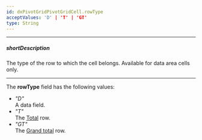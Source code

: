 ```yaml
---
id: dxPivotGridPivotGridCell.rowType
acceptValues: 'D' | 'T' | 'GT'
type: String
---
```

---
##### shortDescription
The type of the row to which the cell belongs. Available for data area cells only.

---
The **rowType** field has the following values:

- *"D"*  
    A data field.
- *"T"*  
    The [Total](/concepts/05%20Widgets/PivotGrid/010%20Visual%20Elements/05%20Totals/Totals.md '/Documentation/Guide/Widgets/PivotGrid/Visual_Elements/#Totals') row.
- *"GT"*  
    The [Grand total](/concepts/05%20Widgets/PivotGrid/010%20Visual%20Elements/05%20Totals/Totals.md '/Documentation/Guide/Widgets/PivotGrid/Visual_Elements/#Totals') row.